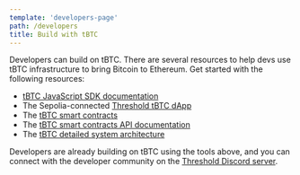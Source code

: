 ```yaml
---
template: 'developers-page'
path: /developers
title: Build with tBTC
---
```

Developers can build on tBTC. There are several resources to help devs use tBTC infrastructure to bring Bitcoin to Ethereum. Get started with the following resources:

- [tBTC JavaScript SDK documentation](https://docs.threshold.network/app-development/tbtc-v2/tbtc-sdk)
- The Sepolia-connected [Threshold tBTC dApp](https://dashboard.test.threshold.network)
- The [tBTC smart contracts](https://github.com/keep-network/tbtc-v2)
- The [tBTC smart contracts API documentation](https://docs.threshold.network/app-development/tbtc-v2/tbtc-contracts-api/tbtc-v2-api)
- The [tBTC detailed system architecture](https://github.com/keep-network/tbtc-v2/tree/main/docs/README.adoc)

Developers are already building on tBTC using the tools above, and you can connect with the
developer community on the [Threshold Discord server](https://chat.threshold.network).

